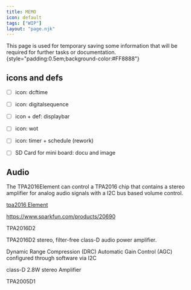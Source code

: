 ```yaml
---
title: MEMO
icon: default
tags: ["WIP"]
layout: "page.njk"
---
```


This page is used for temporary saving some information that will be required for further tasks or documentation.
{style="padding:0.5em;background-color:#FF8888"}


## icons and defs

* [ ] icon: dcftime
* [ ] icon: digitalsequence
* [ ] icon + def: displaybar
* [ ] icon: wot
* [ ] icon: timer + schedule (rework)
* [ ] SD Card for mini board: docu and image


## Audio


The TPA2016Element can control a TPA2016 chip that contains a stereo amplifier for analog audio signals with a I2C bus based volume control.

 [tpa2016 Element](/elements/_tpa2016.md)


<https://www.sparkfun.com/products/20690>

TPA2016D2

TPA2016D2 stereo, filter-free class-D audio power amplifier.

Dynamic Range Compression (DRC)
Automatic Gain Control (AGC)
configured through software via I2C

class-D 2.8W stereo Amplifier

TPA2005D1
